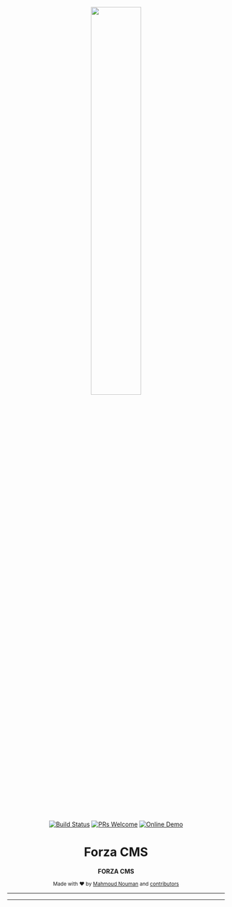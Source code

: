 <div align="center">

<p><img src="https://2.bp.blogspot.com/-sYa9_IRFmlI/WTtSjy-BJBI/AAAAAAAACBs/QbgXxYuYKaQelB5TqEoJsdW1NlWkfzGGQCLcB/s1600/Escudo%2BUNEFA.png" width="48%"></p>

<p align="center">
  <a href="https://circleci.com/gh/UNEFAdev/forza"><img src="https://circleci.com/gh/UNEFAdev/forza/tree/master.svg?style=svg" alt="Build Status"></a>
  <a href="http://makeapullrequest.com"><img src="https://img.shields.io/badge/PRs-welcome-brightgreen.svg" alt="PRs Welcome"></a>
    <a href="https://forza.cf"><img src="https://img.shields.io/website-up-down-green-red/https/demo.tamiat.org.svg?label=Online-Demo" alt="Online Demo"></a>
</p>

<h1>Forza CMS</h1>

<p>
  <strong>FORZA CMS</strong>
</p>

<p>
  <sub>Made with ❤︎ by
    <a href="https://github.com/mahnouman">Mahmoud Nouman</a> and 
    <a href="https://github.com/tamiat/tamiat/graphs/contributors">contributors</a>
  </sub>
</p>

</div>

---


[Vue]: http://vuejs.org/
[Firebase]: https://firebase.google.com/

---

